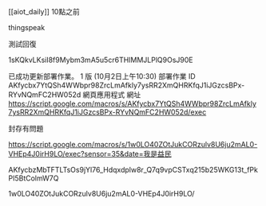 [[aiot_daily]]
10點之前

thingspeak

測試回復

1sKQkvLKsiI8f9Mybm3mA5u5cr6THIMMJLPlQ9OsJ90E


已成功更新部署作業。
1 版 (10月2日上午10:30)
部署作業 ID
AKfycbx7YtQSh4WWbpr98ZrcLmAfkly7ysRR2XmQHRKfqJ1iJGzcsBPx-RYvNQmFC2HW052d
網頁應用程式
網址
https://script.google.com/macros/s/AKfycbx7YtQSh4WWbpr98ZrcLmAfkly7ysRR2XmQHRKfqJ1iJGzcsBPx-RYvNQmFC2HW052d/exec

封存有問題


https://script.google.com/macros/s/1w0LO40ZOtJukCORzulv8U6ju2mAL0-VHEp4J0irH9LO/exec?sensor=35&date=我是益民

AKfycbzMbTFTLTsOs9jYl76_Hdqxdplw8r_Q7q9vpCSTxq215b25WKG13t_fPkPI5BtColmW7Q

1w0LO40ZOtJukCORzulv8U6ju2mAL0-VHEp4J0irH9LO/